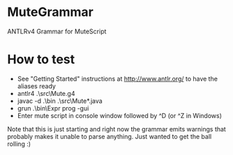 MuteGrammar
===========

ANTLRv4 Grammar for MuteScript

How to test
===========

- See "Getting Started" instructions at http://www.antlr.org/ to have the aliases ready
- antlr4 .\src\Mute.g4
- javac -d .\bin .\src\Mute*.java
- grun .\bin\Expr prog -gui 
- Enter mute script in console window followed by ^D (or ^Z in Windows)

Note that this is just starting and right now the grammar emits warnings that probably makes it unable to parse anything. Just wanted to get the ball rolling :)